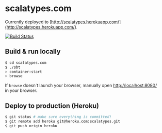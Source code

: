 # scalatypes.com #

Currently deployed to [http://scalatypes.herokuapp.com/](http://scalatypes.herokuapp.com/).

[![Build Status](https://ymasory.ci.cloudbees.com/job/scalatypes.com/badge/icon)](https://ymasory.ci.cloudbees.com/job/scalatypes.com/)

## Build & run locally ##

```sh
$ cd scalatypes.com
$ ./sbt
> container:start
> browse
```

If `browse` doesn't launch your browser, manually open [http://localhost:8080/](http://localhost:8080/) in your browser.

## Deploy to production (Heroku) ##

```sh
$ git status # make sure everything is committed!
$ git remote add heroku git@heroku.com:scalatypes.git
$ git push origin heroku
```
